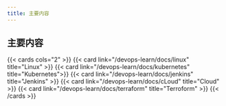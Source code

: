 ```yaml
---
title: 主要内容
---
```


## 主要内容

{{< cards cols="2" >}}
{{< card link="/devops-learn/docs/linux" title="Linux" >}}
{{< card link="/devops-learn/docs/kubernetes" title="Kubernetes">}}
{{< card link="/devops-learn/docs/jenkins" title="Jenkins" >}}
{{< card link="/devops-learn/docs/cLoud" title="Cloud" >}}
{{< card link="/devops-learn/docs/terraform" title="Terroform" >}}
{{< /cards >}}
